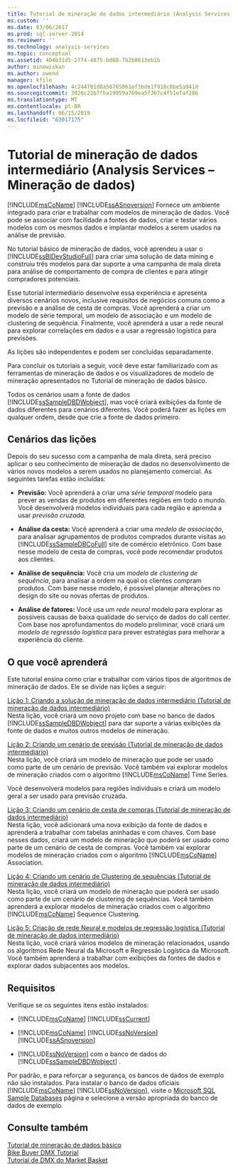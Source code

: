 ```yaml
---
title: Tutorial de mineração de dados intermediário (Analysis Services - mineração de dados) | Microsoft Docs
ms.custom: ''
ms.date: 03/06/2017
ms.prod: sql-server-2014
ms.reviewer: ''
ms.technology: analysis-services
ms.topic: conceptual
ms.assetid: 404b31d5-27f4-4875-bd60-7b2b8613eb1b
author: minewiskan
ms.author: owend
manager: kfile
ms.openlocfilehash: 4c244701d8a58765061ef3bde1f918c8be5a941d
ms.sourcegitcommit: 3026c22b7fba19059a769ea5f367c4f51efaf286
ms.translationtype: MT
ms.contentlocale: pt-BR
ms.lasthandoff: 06/15/2019
ms.locfileid: "63017175"
---
```

# <a name="intermediate-data-mining-tutorial-analysis-services---data-mining"></a>Tutorial de mineração de dados intermediário (Analysis Services – Mineração de dados)
  [!INCLUDE[msCoName](../includes/msconame-md.md)] [!INCLUDE[ssASnoversion](../includes/ssasnoversion-md.md)] Fornece um ambiente integrado para criar e trabalhar com modelos de mineração de dados. Você pode se associar com facilidade a fontes de dados, criar e testar vários modelos com os mesmos dados e implantar modelos a serem usados na análise de previsão.  
  
 No tutorial básico de mineração de dados, você aprendeu a usar o [!INCLUDE[ssBIDevStudioFull](../includes/ssbidevstudiofull-md.md)] para criar uma solução de data mining e construiu três modelos para dar suporte a uma campanha de mala direta para análise de comportamento de compra de clientes e para atingir compradores potenciais.  
  
 Esse tutorial intermediário desenvolve essa experiência e apresenta diversos cenários novos, inclusive requisitos de negócios comuns como a previsão e a análise de cesta de compras. Você aprenderá a criar um modelo de série temporal, um modelo de associação e um modelo de clustering de sequência. Finalmente, você aprenderá a usar a rede neural para explorar correlações em dados e a usar a regressão logística para previsões.  
  
 As lições são independentes e podem ser concluídas separadamente.  
  
 Para concluir os tutoriais a seguir, você deve estar familiarizado com as ferramentas de mineração de dados e os visualizadores de modelo de mineração apresentados no Tutorial de mineração de dados básico.  
  
 Todos os cenários usam a fonte de dados [!INCLUDE[ssSampleDBDWobject](../includes/sssampledbdwobject-md.md)], mas você criará exibições da fonte de dados diferentes para cenários diferentes. Você poderá fazer as lições em qualquer ordem, desde que crie a fonte de dados primeiro.  
  
## <a name="lesson-scenarios"></a>Cenários das lições  
 Depois do seu sucesso com a campanha de mala direta, será preciso aplicar o seu conhecimento de mineração de dados no desenvolvimento de vários novos modelos a serem usados no planejamento comercial. As seguintes tarefas estão incluídas:  
  
-   **Previsão:** Você aprenderá a criar uma *série temporal* modelo para prever as vendas de produtos em diferentes regiões em todo o mundo. Você desenvolverá modelos individuais para cada região e aprenda a usar *previsão cruzada*.  
  
-   **Análise da cesta:** Você aprenderá a criar uma *modelo de associação*, para analisar agrupamentos de produtos comprados durante visitas ao [!INCLUDE[ssSampleDBCoFull](../includes/sssampledbcofull-md.md)] site de comércio eletrônico. Com base nesse modelo de cesta de compras, você pode recomendar produtos aos clientes.  
  
-   **Análise de sequência:** Você cria um *modelo de clustering de sequência*, para analisar a ordem na qual os clientes compram produtos. Com base nesse modelo, é possível planejar alterações no design do site ou novas ofertas de produtos.  
  
-   **Análise de fatores:** Você usa um *rede neural* modelo para explorar as possíveis causas de baixa qualidade do serviço de dados do call center. Com base nos aprofundamentos do modelo preliminar, você criará um *modelo de regressão logística* para prever estratégias para melhorar a experiência do cliente.  
  
## <a name="what-you-will-learn"></a>O que você aprenderá  
 Este tutorial ensina como criar e trabalhar com vários tipos de algoritmos de mineração de dados. Ele se divide nas lições a seguir:  
  
 [Lição 1: Criando a solução de mineração de dados intermediário &#40;Tutorial de mineração de dados intermediário&#41;](../../2014/tutorials/lesson-1-create-solution-intermediate-data-mining-tutorial.md)  
 Nesta lição, você criará um novo projeto com base no banco de dados [!INCLUDE[ssSampleDBDWobject](../includes/sssampledbdwobject-md.md)] para dar suporte a várias exibições da fonte de dados e muitos outros modelos de mineração.  
  
 [Lição 2: Criando um cenário de previsão &#40;Tutorial de mineração de dados intermediário&#41;](../../2014/tutorials/lesson-2-building-a-forecasting-scenario-intermediate-data-mining-tutorial.md)  
 Nesta lição, você criará um modelo de mineração que pode ser usado como parte de um cenário de previsão. Você também vai explorar modelos de mineração criados com o algoritmo [!INCLUDE[msCoName](../includes/msconame-md.md)] Time Series.  
  
 Você desenvolverá modelos para regiões individuais e criará um modelo geral a ser usado para previsão cruzada.  
  
 [Lição 3: Criando um cenário de cesta de compras &#40;Tutorial de mineração de dados intermediário&#41;](../../2014/tutorials/lesson-3-building-a-market-basket-scenario-intermediate-data-mining-tutorial.md)  
 Nesta lição, você adicionará uma nova exibição da fonte de dados e aprenderá a trabalhar com tabelas aninhadas e com chaves. Com base nesses dados, criará um modelo de mineração que poderá ser usado como parte de um cenário de cesta de compras. Você também vai explorar modelos de mineração criados com o algoritmo [!INCLUDE[msCoName](../includes/msconame-md.md)] Association.  
  
 [Lição 4: Criando um cenário de Clustering de sequências &#40;Tutorial de mineração de dados intermediário&#41;](../../2014/tutorials/lesson-4-build-sequence-clustering-scenario-intermediate-data-mining.md)  
 Nesta lição, você criará um modelo de mineração que poderá ser usado como parte de um cenário de clustering de sequências. Você também aprenderá a explorar modelos de mineração criados com o algoritmo [!INCLUDE[msCoName](../includes/msconame-md.md)] Sequence Clustering.  
  
 [Lição 5: Criação de rede Neural e modelos de regressão logística &#40;Tutorial de mineração de dados intermediário&#41;](../../2014/tutorials/lesson-5-build-models-intermediate-data-mining-tutorial.md)  
 Nesta lição, você criará vários modelos de mineração relacionados, usando os algoritmos Rede Neural da Microsoft e Regressão Logística da Microsoft. Você também aprenderá a trabalhar com exibições da fontes de dados e explorar dados subjacentes aos modelos.  
  
## <a name="requirements"></a>Requisitos  
 Verifique se os seguintes itens estão instalados:  
  
-   [!INCLUDE[msCoName](../includes/msconame-md.md)] [!INCLUDE[ssCurrent](../includes/sscurrent-md.md)]  
  
-   [!INCLUDE[msCoName](../includes/msconame-md.md)] [!INCLUDE[ssNoVersion](../includes/ssnoversion-md.md)] [!INCLUDE[ssASnoversion](../includes/ssasnoversion-md.md)]  
  
-   [!INCLUDE[ssNoVersion](../includes/ssnoversion-md.md)] com o banco de dados do [!INCLUDE[ssSampleDBDWobject](../includes/sssampledbdwobject-md.md)] .  
  
 Por padrão, e para reforçar a segurança, os bancos de dados de exemplo não são instalados. Para instalar o banco de dados oficiais [!INCLUDE[msCoName](../includes/msconame-md.md)] [!INCLUDE[ssNoVersion](../includes/ssnoversion-md.md)], visite o [Microsoft SQL Sample Databases](https://go.microsoft.com/fwlink/?LinkId=88417) página e selecione a versão apropriada do banco de dados de exemplo.  
  
## <a name="see-also"></a>Consulte também  
 [Tutorial de mineração de dados básico](../../2014/tutorials/basic-data-mining-tutorial.md)   
 [Bike Buyer DMX Tutorial](../../2014/tutorials/bike-buyer-dmx-tutorial.md)   
 [Tutorial de DMX do Market Basket](../../2014/tutorials/market-basket-dmx-tutorial.md)  
  
  
